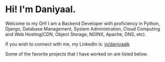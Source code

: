 <h1>Hi! I'm Daniyaal.</h1>
Welcome to my GH! I am a Backend Developer with proficiency in Python, Django, Database Management, System Administration, Cloud Computing and Web Hosting(CDN, Object Storage, NGINX, Apache, DNS, etc).
   
   
If you wish to connect with me, my LinkedIn is: [in/daniyaalk](https://www.linkedin.com/in/daniyaalk/)
   
   
Some of the favorite projects that I have worked on are listed below.
